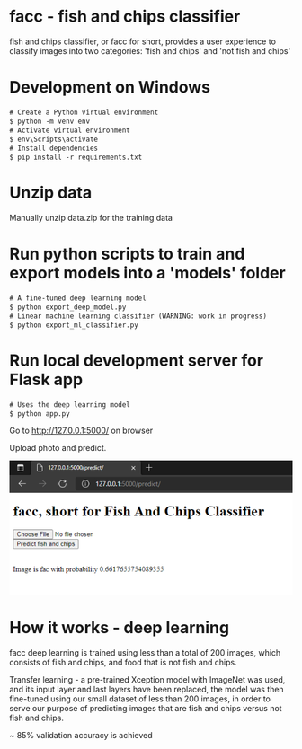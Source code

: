 # facc - fish and chips classifier

fish and chips classifier, or facc for short, provides a user experience to classify images into two categories: 'fish and chips' and 'not fish and chips'

# Development on Windows

```shell
# Create a Python virtual environment
$ python -m venv env
# Activate virtual environment
$ env\Scripts\activate
# Install dependencies
$ pip install -r requirements.txt
```

# Unzip data
Manually unzip data.zip for the training data

# Run python scripts to train and export models into a 'models' folder

```shell
# A fine-tuned deep learning model
$ python export_deep_model.py
# Linear machine learning classifier (WARNING: work in progress)
$ python export_ml_classifier.py
```

# Run local development server for Flask app

```shell
# Uses the deep learning model
$ python app.py
```

Go to http://127.0.0.1:5000/ on browser

Upload photo and predict.

![Screenshot 1](screenshots/1.png)

# How it works - deep learning

facc deep learning is trained using less than a total of 200 images, which consists of fish and chips, and food that is not fish and chips.

Transfer learning - a pre-trained Xception model with ImageNet was used, and its input layer and last layers have been replaced, the model was then fine-tuned using our small dataset of less than 200 images, in order to serve our purpose of predicting images that are fish and chips versus not fish and chips.

~ 85% validation accuracy is achieved

